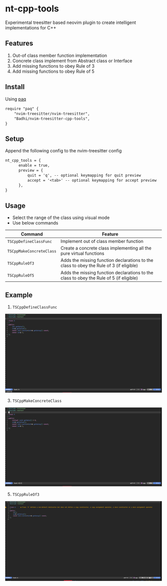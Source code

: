 # nt-cpp-tools
Experimental treesitter based neovim plugin to create intelligent implementations for C++

## Features

1. Out-of class member function implementation
2. Concrete class implement from Abstract class or Interface
3. Add missing functions to obey Rule of 3
4. Add missing functions to obey Rule of 5

## Install

Using [paq](https://github.com/savq/paq-nvim)

```
require "paq" {
    "nvim-treesitter/nvim-treesitter",
    "Badhi/nvim-treesitter-cpp-tools",
}
```
## Setup

Append the following config to the nvim-treesitter config

```
nt_cpp_tools = {
      enable = true,
      preview = {
          quit = 'q', -- optional keymapping for quit preview
          accept = '<tab>' -- optional keymapping for accept preview
      },
}
```

## Usage

* Select the range of the class using visual mode
* Use below commands

| Command      | Feature |
| ----------- | ----------- |
| `TSCppDefineClassFunc`      | Implement out of class member function    |
| `TSCppMakeConcreteClass`   | Create a concrete class implementing all the pure virtual functions        |
| `TSCppRuleOf3`   | Adds the missing function declarations to the class to obey the Rule of 3 (if eligible)        |
| `TSCppRuleOf5`   | Adds the missing function declarations to the class to obey the Rule of 5 (if eligible)        |

## Example

1. `TSCppDefineClassFunc`

![TSCppDefineClassFunc](./docs/TSImplementFunc.gif)

3. `TSCppMakeConcreteClass`

![TSCppMakeConcreteClass](./docs/TSConcreteClass.gif)

5. `TSCppRuleOf3`

![TSCppRuleOf3](./docs/TSRuleOf3.gif)
